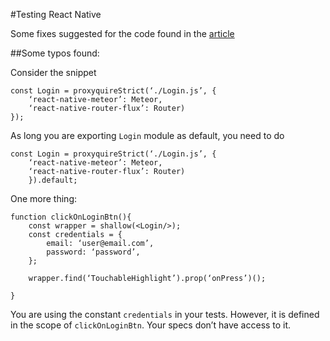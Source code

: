 #Testing React Native

Some fixes suggested for the code found in the [article](https://medium.com/@_gabrielrubens/testing-react-native-components-with-mocha-chai-sinon-enzyme-e00b64c49588#.bj7e351b5)


##Some typos found:

Consider the snippet

    const Login = proxyquireStrict(‘./Login.js’, { 
        ‘react-native-meteor’: Meteor, 
        ‘react-native-router-flux’: Router)
    });


As long you are exporting `Login` module as default, you need to do

    const Login = proxyquireStrict(‘./Login.js’, { 
        ‘react-native-meteor’: Meteor, 
        ‘react-native-router-flux’: Router)
        }).default;

One more thing:

    function clickOnLoginBtn(){ 
        const wrapper = shallow(<Login/>);
        const credentials = {
            email: ‘user@email.com’,
            password: ‘password’,
        };

        wrapper.find(‘TouchableHighlight’).prop(‘onPress’)();     
    
    }

You are using the constant `credentials` in your tests. However, it is defined in the scope of `clickOnLoginBtn`. Your specs don’t have access to it.


